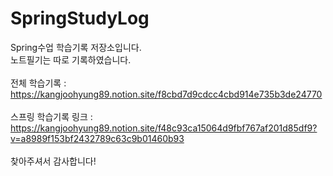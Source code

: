 # SpringStudyLog<br>
Spring수업 학습기록 저장소입니다.<br>
노트필기는 따로 기록하였습니다.<br>
<br>
전체 학습기록 : https://kangjoohyung89.notion.site/f8cbd7d9cdcc4cbd914e735b3de24770 <br>
<br>
스프링 학습기록 링크 : https://kangjoohyung89.notion.site/f48c93ca15064d9fbf767af201d85df9?v=a8989f153bf2432789c63c9b01460b93<br>
<br>
찾아주셔서 감사합니다!
